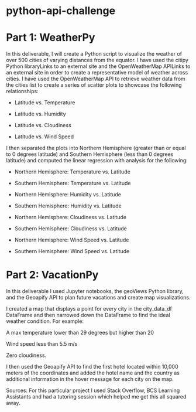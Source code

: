 # python-api-challenge

# Part 1: WeatherPy
In this deliverable, I will create a Python script to visualize the weather of over 500 cities of varying distances from the equator. I have used the citipy Python libraryLinks to an external site and the OpenWeatherMap APILinks to an external site in order to create a representative model of weather across cities.
I have used the OpenWeatherMap API to retrieve weather data from the cities list to create a series of scatter plots to showcase the following relationships:

* Latitude vs. Temperature

* Latitude vs. Humidity

* Latitude vs. Cloudiness

* Latitude vs. Wind Speed

I then separated the plots into Northern Hemisphere (greater than or equal to 0 degrees latitude) and Southern Hemisphere (less than 0 degrees latitude) and computed the linear regression with analysis for the following:

* Northern Hemisphere: Temperature vs. Latitude

* Southern Hemisphere: Temperature vs. Latitude

* Northern Hemisphere: Humidity vs. Latitude

* Southern Hemisphere: Humidity vs. Latitude

* Northern Hemisphere: Cloudiness vs. Latitude

* Southern Hemisphere: Cloudiness vs. Latitude

* Northern Hemisphere: Wind Speed vs. Latitude

* Southern Hemisphere: Wind Speed vs. Latitude

 # Part 2: VacationPy
In this deliverable I used Jupyter notebooks, the geoViews Python library, and the Geoapify API to plan future vacations and create map visualizations.

I created a map that displays a point for every city in the city_data_df DataFrame and then narrowed down the DataFrame to find the ideal weather condition. For example:

A max temperature lower than 29 degrees but higher than 20

Wind speed less than 5.5 m/s

Zero cloudiness.

I then used the Geoapify API to find the first hotel located within 10,000 meters of the coordinates and added the hotel name and the country as additional information in the hover message for each city on the map.


Sources: For this particular project I used Stack Overflow, BCS Learning Assistants and had a tutoring session which helped me get this all squared away.

